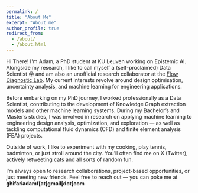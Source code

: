 ```yaml
---
permalink: /
title: "About Me"
excerpt: "About me"
author_profile: true
redirect_from: 
  - /about/
  - /about.html
---
```


Hi There! I'm Adam, a PhD student at KU Leuven working on Epistemic AI. Alongside my research, I like to call myself a (self-proclaimed) Data Scientist 😜 and am also an unofficial research collaborator at the [Flow Diagnostic Lab](https://flowdiagnostics.ftmd.itb.ac.id/). My current interests revolve around design optimisation, uncertainty analysis, and machine learning for engineering applications. 

Before embarking on my PhD journey, I worked professionally as a Data Scientist, contributing to the development of Knowledge Graph extraction models and other machine learning systems. During my Bachelor’s and Master’s studies, I was involved in research on applying machine learning to engineering design analysis, optimization, and exploration — as well as tackling computational fluid dynamics (CFD) and finite element analysis (FEA) projects. 

Outside of work, I like to experiment with my cooking, play tennis, badminton, or just stroll around the city. You’ll often find me on X (Twitter), actively retweeting cats and all sorts of random fun.

I’m always open to research collaborations, project-based opportunities, or just meeting new friends. Feel free to reach out — you can poke me at **ghifariadamf[at]gmail[dot]com**
